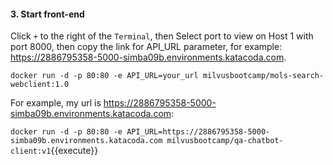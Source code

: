 #### 3. Start front-end

Click `+` to the right of the `Terminal`, then Select port to view on Host 1 with port 8000, then copy the link for API_URL parameter, for example: https://2886795358-5000-simba09b.environments.katacoda.com.

`docker run -d -p 80:80 -e API_URL=your_url milvusbootcamp/mols-search-webclient:1.0`


For example, my url is https://2886795358-5000-simba09b.environments.katacoda.com:

`docker run -d -p 80:80 -e API_URL=https://2886795358-5000-simba09b.environments.katacoda.com milvusbootcamp/qa-chatbot-client:v1`{{execute}}
